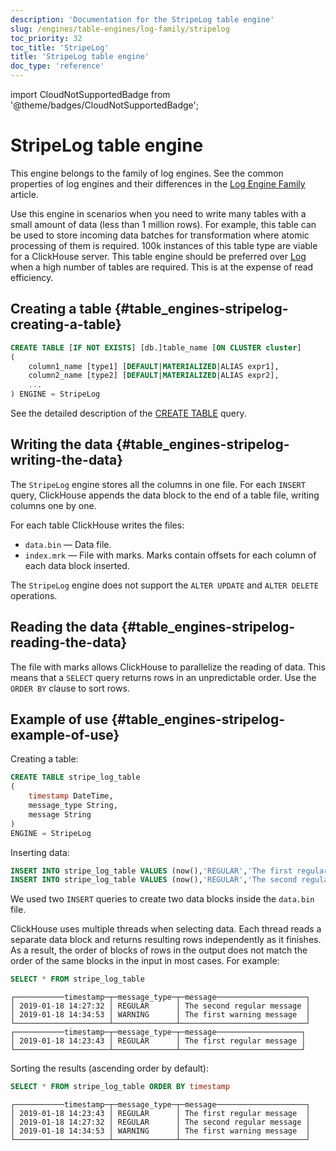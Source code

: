 ```yaml
---
description: 'Documentation for the StripeLog table engine'
slug: /engines/table-engines/log-family/stripelog
toc_priority: 32
toc_title: 'StripeLog'
title: 'StripeLog table engine'
doc_type: 'reference'
---
```


import CloudNotSupportedBadge from '@theme/badges/CloudNotSupportedBadge';

# StripeLog table engine

<CloudNotSupportedBadge/>

This engine belongs to the family of log engines. See the common properties of log engines and their differences in the [Log Engine Family](../../../engines/table-engines/log-family/index.md) article.

Use this engine in scenarios when you need to write many tables with a small amount of data (less than 1 million rows). For example, this table can be used to store incoming data batches for transformation where atomic processing of them is required. 100k instances of this table type are viable for a ClickHouse server. This table engine should be preferred over [Log](./log.md) when a high number of tables are required. This is at the expense of read efficiency.

## Creating a table {#table_engines-stripelog-creating-a-table}

```sql
CREATE TABLE [IF NOT EXISTS] [db.]table_name [ON CLUSTER cluster]
(
    column1_name [type1] [DEFAULT|MATERIALIZED|ALIAS expr1],
    column2_name [type2] [DEFAULT|MATERIALIZED|ALIAS expr2],
    ...
) ENGINE = StripeLog
```

See the detailed description of the [CREATE TABLE](/sql-reference/statements/create/table) query.

## Writing the data {#table_engines-stripelog-writing-the-data}

The `StripeLog` engine stores all the columns in one file. For each `INSERT` query, ClickHouse appends the data block to the end of a table file, writing columns one by one.

For each table ClickHouse writes the files:

- `data.bin` — Data file.
- `index.mrk` — File with marks. Marks contain offsets for each column of each data block inserted.

The `StripeLog` engine does not support the `ALTER UPDATE` and `ALTER DELETE` operations.

## Reading the data {#table_engines-stripelog-reading-the-data}

The file with marks allows ClickHouse to parallelize the reading of data. This means that a `SELECT` query returns rows in an unpredictable order. Use the `ORDER BY` clause to sort rows.

## Example of use {#table_engines-stripelog-example-of-use}

Creating a table:

```sql
CREATE TABLE stripe_log_table
(
    timestamp DateTime,
    message_type String,
    message String
)
ENGINE = StripeLog
```

Inserting data:

```sql
INSERT INTO stripe_log_table VALUES (now(),'REGULAR','The first regular message')
INSERT INTO stripe_log_table VALUES (now(),'REGULAR','The second regular message'),(now(),'WARNING','The first warning message')
```

We used two `INSERT` queries to create two data blocks inside the `data.bin` file.

ClickHouse uses multiple threads when selecting data. Each thread reads a separate data block and returns resulting rows independently as it finishes. As a result, the order of blocks of rows in the output does not match the order of the same blocks in the input in most cases. For example:

```sql
SELECT * FROM stripe_log_table
```

```text
┌───────────timestamp─┬─message_type─┬─message────────────────────┐
│ 2019-01-18 14:27:32 │ REGULAR      │ The second regular message │
│ 2019-01-18 14:34:53 │ WARNING      │ The first warning message  │
└─────────────────────┴──────────────┴────────────────────────────┘
┌───────────timestamp─┬─message_type─┬─message───────────────────┐
│ 2019-01-18 14:23:43 │ REGULAR      │ The first regular message │
└─────────────────────┴──────────────┴───────────────────────────┘
```

Sorting the results (ascending order by default):

```sql
SELECT * FROM stripe_log_table ORDER BY timestamp
```

```text
┌───────────timestamp─┬─message_type─┬─message────────────────────┐
│ 2019-01-18 14:23:43 │ REGULAR      │ The first regular message  │
│ 2019-01-18 14:27:32 │ REGULAR      │ The second regular message │
│ 2019-01-18 14:34:53 │ WARNING      │ The first warning message  │
└─────────────────────┴──────────────┴────────────────────────────┘
```
